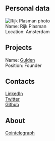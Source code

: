 ## Personal data
![Rijk Plasman photo](.../people/photo/rijk_plasman.jpg)  
Name:  Rijk Plasman  
Location: Amsterdam  
## Projects 
Name: [Gulden](../projects/gulden.md)   
Position: Founder
## Contacts
[LinkedIn](https://www.linkedin.com/in/rijkplasman)   
[Twitter](https://twitter.com/rijkplasman)   
[Github](https://github.com/rijkplasman) 
## About
[Cointelegraph](https://cointelegraph.com/tags/rijk-plasman)  

